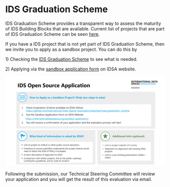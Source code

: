 # IDS Graduation Scheme

IDS Graduation Scheme provides a transparent way to assess the maturity of IDS Building Blocks that are available. Current list of projects that are part of IDS Graduation Scheme can be seen [here](https://github.com/International-Data-Spaces-Association/idsa/blob/main/graduation\_scheme/Projects.md).

If you have a IDS project that is not yet part of IDS Graduation Scheme, then we invite you to apply as a sandbox project. You can do this by&#x20;

1\) Checking the [IDS Graduation Scheme](https://github.com/International-Data-Spaces-Association/idsa/tree/main/graduation\_scheme) to see what is needed.&#x20;

2\) Applying via the [sandbox application form](https://internationaldataspaces.org/sandbox-application/) on IDSA website.

![](../.gitbook/assets/download.png)

Following the submission, our Technical Steering Committee will review your application and you will get the result of this evaluation via email.
